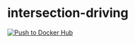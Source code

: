 # intersection-driving

[![Push to Docker Hub](https://github.com/faizansana/intersection-driving/actions/workflows/docker-publish.yml/badge.svg)](https://github.com/faizansana/intersection-driving/actions/workflows/docker-publish.yml)
